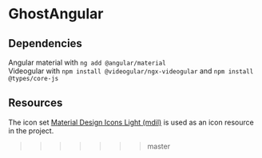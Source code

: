 # GhostAngular

## Dependencies

Angular material with `ng add @angular/material`</br>
Videogular with `npm install @videogular/ngx-videogular` and `npm install @types/core-js`</br>

## Resources

The icon set [Material Design Icons Light (mdil)](https://materialdesignicons.com/cdn/light/0.2.63/) is used as an icon resource in the project.

> > > > > > > master
